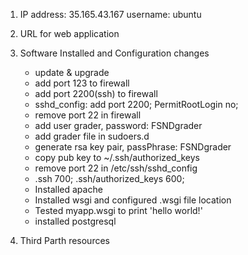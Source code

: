 1. IP address: 35.165.43.167 username: ubuntu


2. URL for web application


3. Software Installed and Configuration changes

	- update & upgrade
	- add port 123 to firewall
	- add port 2200(ssh) to firewall
	- sshd_config: add port 2200; PermitRootLogin no;
	- remove port 22 in firewall
	- add user grader, password: FSNDgrader
	- add grader file in sudoers.d
	- generate rsa key pair, passPhrase: FSNDgrader
	- copy pub key to ~/.ssh/authorized_keys
	- remove port 22 in /etc/ssh/sshd_config
	- .ssh 700; .ssh/authorized_keys 600;
	- Installed apache
	- Installed wsgi and configured .wsgi file location
	- Tested myapp.wsgi to print 'hello world!'
	- installed postgresql

4. Third Parth resources
